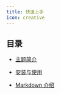 ```yaml
---
title: 快速上手
icon: creative
---
```


## 目录

- [主题简介](intro.md)

- [安装与使用](install.md)

- [Markdown 介绍](markdown.md)

